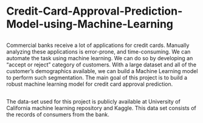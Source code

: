 # Credit-Card-Approval-Prediction-Model-using-Machine-Learning
## 
Commercial banks receive a lot of applications for credit cards. Manually analyzing these applications is
error-prone, and time-consuming. We can automate the task using machine learning. We can do so by
developing an “accept or reject” category of customers. With a large dataset and all of the customer’s
demographics available, we can build a Machine Learning model to perform such segmentation. The
main goal of this project is to build a robust machine learning model for credit card approval prediction.

## 

The data-set used for this project is publicly available at University of California machine learning
repository and Kaggle. This data set consists of the records of consumers from the bank. 

## 

